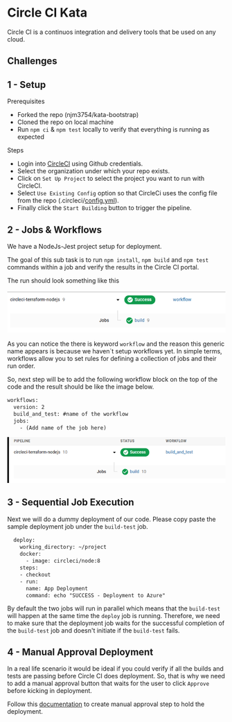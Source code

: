 # Circle CI Kata

Circle CI is a continuos integration and delivery tools that be used on any cloud.

## Challenges

## 1 - Setup

Prerequisites

- Forked the repo (njm3754/kata-bootstrap)
- Cloned the repo on local machine
- Run `npm ci` & `npm test` locally to verify that everything is running as expected

Steps

- Login into [CircleCI](https://circleci.com/) using Github credentials.
- Select the organization under which your repo exists.
- Click on `Set Up Project` to select the project you want to run with CircleCI.
- Select `Use Existing Config` option so that CircleCi uses the config file from the repo (.circleci/[config.yml](.circleci/config.yml)).
- Finally click the `Start Building` button to trigger the pipeline.

## 2 - Jobs & Workflows

We have a NodeJs-Jest project setup for deployment.

The goal of this sub task is to run `npm install`, `npm build` and `npm test` commands within a job and verify the results in the Circle CI portal.

The run should look something like this

![alt text](./CC1.png)

As you can notice the there is keyword `workflow` and the reason this generic name appears is because we haven`t setup workflows yet.
In simple terms, workflows allow you to set rules for defining a collection of jobs and their run order.

So, next step will be to add the following workflow block on the top of the code and the result should be like the image below.

    workflows:
      version: 2
      build_and_test: #name of the workflow
      jobs:
        - (Add name of the job here)

![alt text](./CC2.png)

## 3 - Sequential Job Execution

Next we will do a dummy deployment of our code. Please copy paste the sample deployment job under the `build-test` job.

      deploy:
        working_directory: ~/project
        docker:
          - image: circleci/node:8
        steps:
        - checkout
        - run:
          name: App Deployment
          command: echo "SUCCESS - Deployment to Azure"

By default the two jobs will run in parallel which means that the `build-test` will happen at the same time the `deploy` job is running.
Therefore, we need to make sure that the deployment job waits for the successful completion of the `build-test` job and doesn't initiate if the `build-test` fails.

## 4 - Manual Approval Deployment

In a real life scenario it would be ideal if you could verify if all the builds and tests are passing before Circle CI does deployment.
So, that is why we need to add a manual approval button that waits for the user to click `Approve` before kicking in deployment.

Follow this [documentation](https://circleci.com/docs/2.0/workflows/?utm_medium=SEM&utm_source=gnb&utm_campaign=SEM-gb-DSA-Eng-uscan&utm_content=&utm_term=dynamicSearch-&gclid=Cj0KCQjws-OEBhCkARIsAPhOkIZGYE3L0OMR6SumDhQCQ9xW_wxSnFd6uW-zuJ4ASC8NComBDWhKQdkaAsVrEALw_wcB) to create manual approval step to hold the deployment.

